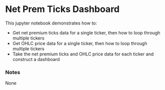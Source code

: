 # Net Prem Ticks Dashboard
This jupyter notebook demonstrates how to:
- Get net premium ticks data for a single ticker, then how to loop through multiple tickers
- Get OHLC price data for a single ticker, then how to loop through multiple tickers
- Take the net premium ticks and OHLC price data for each ticker and construct a dashboard

### Notes
None
